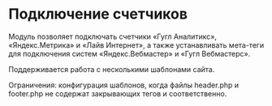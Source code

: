 # Подключение счетчиков

Модуль позволяет подключать счетчики «Гугл Аналитикс», «Яндекс.Метрика» и «Лайв Интернет», а также устанавливать мета-теги для подключения систем «Яндекс.Вебмастер» и «Гугл Вебмастерс». 

Поддерживается работа с несколькими шаблонами сайта. 

Ограничения: конфигурация шаблонов, когда файлы header.php и footer.php не содержат закрывающих тегов </head> и </body> соответственно.
